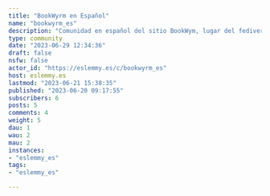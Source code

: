 ```yaml
---
title: "BookWyrm en Español" 
name: "bookwyrm_es"
description: "Comunidad en español del sitio BookWym, lugar del fediverso para compartir reseñas de libros y progresos de lectura"
type: community
date: "2023-06-29 12:34:36"
draft: false
nsfw: false
actor_id: "https://eslemmy.es/c/bookwyrm_es"
host: eslemmy.es
lastmod: "2023-06-21 15:38:35"
published: "2023-06-20 09:17:55"
subscribers: 6
posts: 5
comments: 4
weight: 5
dau: 1
wau: 2
mau: 2
instances:
- "eslemmy_es"
tags: 
- "eslemmy_es"

---
```

